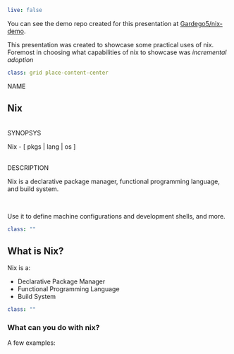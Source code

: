 ```yaml :presentation:
live: false
```

You can see the demo repo created for this presentation at [Gardego5/nix-demo](https://github.com/Gardego5/nix-demo).

This presentation was created to showcase some practical uses of nix.
Foremost in choosing what capabilities of nix to showcase was _incremental adoption_

```yaml :slide:
class: grid place-content-center
```

<div class="max-w-3xl grid grid-cols-[8ch,auto]">
  <span class="col-start-1 col-span-2 text-slate-500" role="presentation">NAME</span>
  <h2 class="col-start-2 col-span-1 leading-4">Nix</h2>
  <br />
  <span class="col-start-1 col-span-2 text-slate-500" role="presentation">SYNOPSYS</span>
  <p class="col-start-2 col-span-1">
    Nix
    <span class="text-slate-500">-</span>
    <span class="text-slate-500">[</span>
    <span class="text-violet-300 italic">pkgs</span>
    <span class="text-slate-500">|</span>
    <span class="text-green-300 italic">lang</span>
    <span class="text-slate-500">|</span>
    <span class="text-yellow-200 italic">os</span>
    <span class="text-slate-500">]</span>
  </p>
  <br />
  <span class="col-start-1 col-span-2 text-slate-500" role="presentation">DESCRIPTION</span>
  <div class="col-start-2 col-span-1">
    <p>
      Nix is a <span class="text-violet-300">declarative package manager</span>,
      <span class="text-green-300">functional programming language</span>, and
      build system.
    </p>
    <br />
    <p>
      Use it to define <span class="text-yellow-200">machine configurations</span>
      and <span class="font-bold">development shells</span>, and more.
    </p>
  </div>
</div>

```yaml :slide:
class: ""
```

## What is Nix?

Nix is a:

- Declarative Package Manager
- Functional Programming Language
- Build System

```yaml :slide:
class: ""
```

### What can you do with nix?

A few examples:
